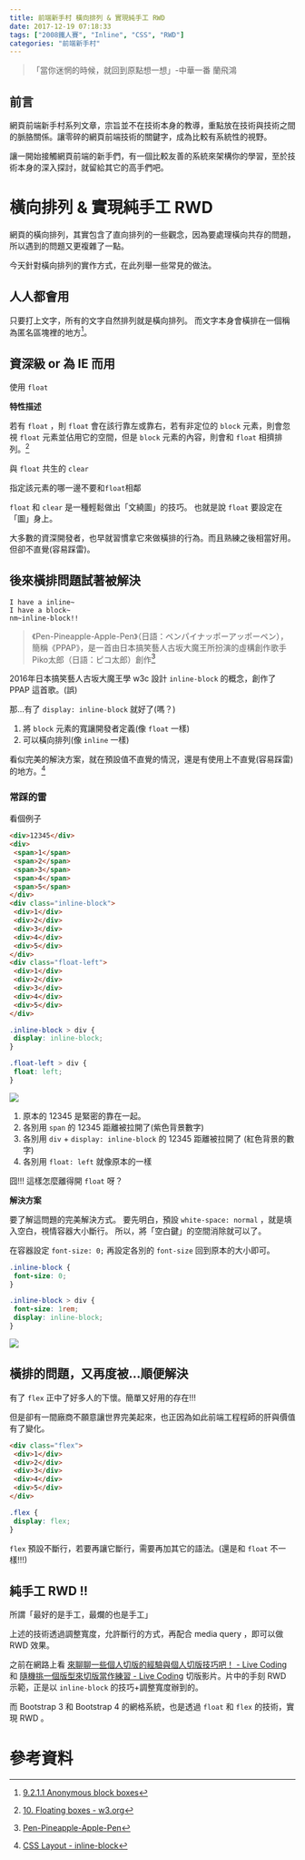 ```yaml
---
title: 前端新手村 橫向排列 & 實現純手工 RWD
date: 2017-12-19 07:18:33
tags: ["2008鐵人賽", "Inline", "CSS", "RWD"]
categories: "前端新手村"
---
```

> 「當你迷惘的時候，就回到原點想一想」-中華一番 蘭飛鴻

## 前言

網頁前端新手村系列文章，宗旨並不在技術本身的教導，重點放在技術與技術之間的脈胳關係。讓零碎的網頁前端技術的關鍵字，成為比較有系統性的視野。

讓一開始接觸網頁前端的新手們，有一個比較友善的系統來架構你的學習，至於技術本身的深入探討，就留給其它的高手們吧。

# 橫向排列 & 實現純手工 RWD

網頁的橫向排列，其實包含了直向排列的一些觀念，因為要處理橫向共存的問題，所以遇到的問題又更複雜了一點。

今天針對橫向排列的實作方式，在此列舉一些常見的做法。

## 人人都會用

只要打上文字，所有的文字自然排列就是橫向排列。
而文字本身會橫排在一個稱為匿名區塊裡的地方[^1]。

## 資深級 or 為 IE 而用

使用 `float`

**特性描述**

若有 `float` ，則 `float` 會在該行靠左或靠右，若有非定位的 `block` 元素，則會忽視 `float` 元素並佔用它的空間，但是 `block` 元素的內容，則會和 `float` 相擠排列。[^2]

與 `float` 共生的 `clear`

指定該元素的哪一邊不要和`float`相鄰

`float` 和 `clear` 是一種輕鬆做出「文繞圖」的技巧。
也就是說 `float` 要設定在「圖」身上。

大多數的資深開發者，也早就習慣拿它來做橫排的行為。而且熟練之後相當好用。但卻不直覺(容易踩雷)。


## 後來橫排問題試著被解決

```
I have a inline~
I have a block~
nm~inline-block!!
```

> 《Pen-Pineapple-Apple-Pen》（日語：ペンパイナッポーアッポーペン），簡稱《PPAP》，是一首由日本搞笑藝人古坂大魔王所扮演的虛構創作歌手Piko太郎（日語：ピコ太郎）創作[^3]

2016年日本搞笑藝人古坂大魔王學 w3c 設計 `inline-block` 的概念，創作了 PPAP 這首歌。(誤)

那...有了 `display: inline-block` 就好了(嗎？)

1. 將 `block` 元素的寬讓開發者定義(像 `float` 一樣)
2. 可以橫向排列(像 `inline` 一樣)

看似完美的解決方案，就在預設值不直覺的情況，還是有使用上不直覺(容易踩雷)的地方。[^4]

### 常踩的雷

看個例子

```html
<div>12345</div>
<div>
 <span>1</span>
 <span>2</span>
 <span>3</span>
 <span>4</span>
 <span>5</span>
</div>
<div class="inline-block">
 <div>1</div>
 <div>2</div>
 <div>3</div>
 <div>4</div>
 <div>5</div>
</div>
<div class="float-left">
 <div>1</div>
 <div>2</div>
 <div>3</div>
 <div>4</div>
 <div>5</div>
</div>
```

```css
.inline-block > div {
 display: inline-block;
}

.float-left > div {
 float: left;
}
```

![](https://i.imgur.com/aAs852U.png)



1. 原本的 12345 是緊密的靠在一起。
1. 各別用 `span` 的 12345 距離被拉開了(紫色背景數字)
1. 各別用 `div` + `display: inline-block` 的 12345 距離被拉開了 (紅色背景的數字)
1. 各別用 `float: left` 就像原本的一樣

囧!!!
這樣怎麼離得開 `float` 呀？

**解決方案**

要了解這問題的完美解決方式。
要先明白，預設 `white-space: normal` ，就是填入空白，視情容器大小斷行。
所以，將「空白鍵」的空間消除就可以了。

在容器設定 `font-size: 0;` 再設定各別的 `font-size` 回到原本的大小即可。

```css
.inline-block {
 font-size: 0;
}

.inline-block > div {
 font-size: 1rem;
 display: inline-block;
}
```
![](https://i.imgur.com/JmS1xHX.png)


## 橫排的問題，又再度被...順便解決

有了 `flex` 正中了好多人的下懷。簡單又好用的存在!!!

但是卻有一間廠商不願意讓世界完美起來，也正因為如此前端工程程師的肝與價值有了變化。

```html
<div class="flex">
 <div>1</div>
 <div>2</div>
 <div>3</div>
 <div>4</div>
 <div>5</div>
</div>
```

```css
.flex {
 display: flex;
}
```

`flex` 預設不斷行，若要再讓它斷行，需要再加其它的語法。(還是和 `float` 不一樣!!!)


## 純手工 RWD !!

所謂「最好的是手工，最爛的也是手工」

上述的技術透過調整寬度，允許斷行的方式，再配合 media query ，即可以做 RWD 效果。

之前在網路上看 [來聊聊一些個人切版的經驗與個人切版技巧吧！ - Live Coding](https://www.facebook.com/LiveCoding.tw/videos/1669445373356989/) 和 [隨機挑一個版型來切版當作練習 - Live Coding](https://www.facebook.com/LiveCoding.tw/videos/1672348406400019/) 切版影片。片中的手刻 RWD 示範，正是以 `inline-block` 的技巧+調整寬度辦到的。

而 Bootstrap 3 和 Bootstrap 4 的網格系統，也是透過 `float` 和 `flex` 的技術，實現 RWD 。

# 參考資料
[^1]: [9.2.1.1 Anonymous block boxes](https://www.w3.org/TR/CSS22/visuren.html#anonymous-block-level)
[^2]: [10. Floating boxes - w3.org](https://www.w3.org/TR/css3-box/#float)
[^3]: [Pen-Pineapple-Apple-Pen](https://zh.wikipedia.org/wiki/Pen-Pineapple-Apple-Pen)
[^4]: [CSS Layout - inline-block](https://www.w3schools.com/css/css_inline-block.asp)
